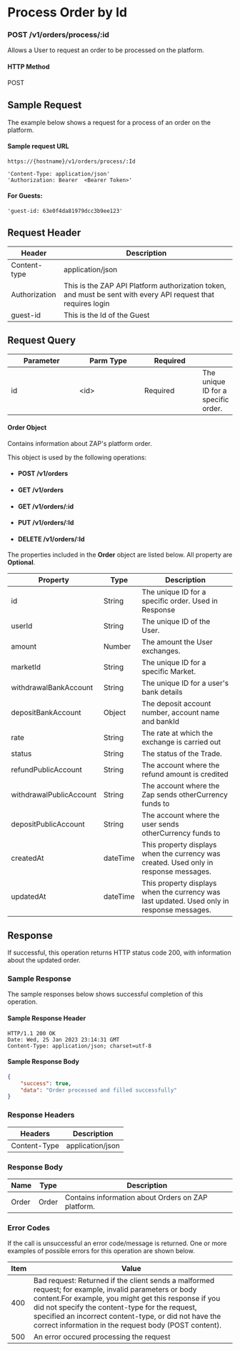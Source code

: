 # Process Order by Id

### POST /v1/orders/process/:id <a href="#top" id="top"></a>

Allows a User to request an order to be processed on the platform.

#### HTTP Method <a href="#top" id="top"></a>

POST

## Sample Request <a href="#samplerequest" id="samplerequest"></a>

The example below shows a request for a process of an order on the platform.

#### **Sample request** URL <a href="#top" id="top"></a>

```
https://{hostname}/v1/orders/process/:Id
```

```
'Content-Type: application/json'
'Authorization: Bearer  <Bearer Token>'
```

#### For Guests: <a href="#top" id="top"></a>

```
'guest-id: 63e0f4da81979dcc3b9ee123'
```

#### &#x20;<a href="#top" id="top"></a>

## Request Header <a href="#samplerequest" id="samplerequest"></a>

| Header        | Description                                                                                                   |
| ------------- | ------------------------------------------------------------------------------------------------------------- |
| Content-type  | application/json                                                                                              |
| Authorization | This is the ZAP API Platform authorization token, and must be sent with every API request that requires login |
| guest-id      | This is the Id of the Guest                                                                                   |

## Request Query <a href="#samplerequest" id="samplerequest"></a>

<table><thead><tr><th width="137">Parameter</th><th width="130">Parm Type</th><th width="114">Required</th><th></th></tr></thead><tbody><tr><td>id</td><td>&#x3C;id></td><td>Required</td><td>The unique ID for a specific order. </td></tr></tbody></table>

#### Order Object

Contains information about ZAP's platform order.

This object is used by the following operations:

* #### POST /v1/orders
* #### GET /v1/orders
* #### GET /v1/orders/:id
* #### PUT /v1/orders/:Id
* #### DELETE /v1/orders/:Id

The properties included in the **Order** object are listed below. All property are **Optional**.

| Property                | Type     | Description                                                                                |
| ----------------------- | -------- | ------------------------------------------------------------------------------------------ |
| id                      | String   | The unique ID for a specific order. Used in Response                                       |
| userId                  | String   | The unique ID of the User.                                                                 |
| amount                  | Number   | The amount the User exchanges.                                                             |
| marketId                | String   | The unique ID for a specific Market.                                                       |
| withdrawalBankAccount   | String   | The unique ID for a user's bank details                                                    |
| depositBankAccount      | Object   | The deposit account number, account name and bankId                                        |
| rate                    | String   | The rate at which the exchange is carried out                                              |
| status                  | String   | The status of the Trade.                                                                   |
| refundPublicAccount     | String   | The account where the refund amount is credited                                            |
| withdrawalPublicAccount | String   | The account where the Zap sends otherCurrency funds to                                     |
| depositPublicAccount    | String   | The account where the user sends otherCurrency funds to                                    |
| createdAt               | dateTime | This property displays when the currency was created. Used only in response messages.      |
| updatedAt               | dateTime | This property displays when the currency was last updated. Used only in response messages. |

## Response <a href="#samplerequest" id="samplerequest"></a>

If successful, this operation returns HTTP status code 200, with information about the updated order.

### Sample Response <a href="#samplerequest" id="samplerequest"></a>

The sample responses below shows successful completion of this operation.

#### **Sample** Response Header <a href="#top" id="top"></a>

```
HTTP/1.1 200 OK
Date: Wed, 25 Jan 2023 23:14:31 GMT
Content-Type: application/json; charset=utf-8
```

#### **Sample** Response Body <a href="#top" id="top"></a>

```json
{
    "success": true,
    "data": "Order processed and filled successfully"
}
```

### Response Headers <a href="#samplerequest" id="samplerequest"></a>

| Headers      | Description      |
| ------------ | ---------------- |
| Content-Type | application/json |

### Response Body <a href="#samplerequest" id="samplerequest"></a>

| Name  | Type  | Description                                          |
| ----- | ----- | ---------------------------------------------------- |
| Order | Order | Contains information about  Orders on ZAP  platform. |

### Error Codes <a href="#samplerequest" id="samplerequest"></a>

If the call is unsuccessful an error code/message is returned. One or more examples of possible errors for this operation are shown below.

| Item | Value                                                                                                                                                                                                                                                                                                                             |
| ---- | --------------------------------------------------------------------------------------------------------------------------------------------------------------------------------------------------------------------------------------------------------------------------------------------------------------------------------- |
| 400  | Bad request: Returned if the client sends a malformed request; for example, invalid parameters or body content.For example, you might get this response if you did not specify the content-type for the request, specified an incorrect content-type, or did not have the correct information in the request body (POST content). |
| 500  | An error occured processing the request                                                                                                                                                                                                                                                                                           |

